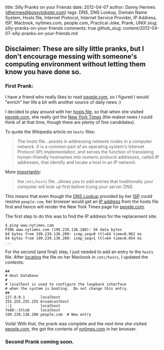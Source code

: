 title: Silly Pranks on your Friends
date: 2012-04-07
author: Danny Hermes (dhermes@bossylobster.com)
tags: DNS, DNS Lookup, Domain Name System, Hosts file, Internet Protocol, Internet Service Provider, IP Address, ISP, Macbook, nytimes.com, people.com, Practical Joke, Prank, UNIX
slug: silly-pranks-on-your-friends
comments: true
github_slug: content/2012-04-07-silly-pranks-on-your-friends.md

## Disclaimer: These are silly little pranks, but I don't encourage messing with someone's computing environment without letting them know you have done so.

### First Prank:

I have a friend who really likes to read
[people.com](http://people.com/), so I figured I would "enrich" her life
a bit with another source of daily news :)

I decided to play around with her
[hosts file](http://en.wikipedia.org/wiki/Hosts_(file)#Purpose), so that when
she visited [people.com](http://people.com/), she really got the
[New York Times](http://nytimes.com/) (the realest news I could think of at
that time, though there are plenty of fine candidates).

To quote the Wikipedia article on `hosts` files:

> The hosts file...assists in addressing network nodes in a computer
> network. It is a common part of an operating system's Internet
> Protocol (IP) implementation, and serves the function of translating
> human-friendly hostnames into numeric protocol addresses, called IP
> addresses, that identify and locate a host in an IP network.

More [importantly][source]:

> the `/etc/hosts` file...allows you to add entries that traditionally
> your computer will look up first before trying your server DNS.

This means that even though the
[DNS Lookup](http://en.wikipedia.org/wiki/Domain_Name_System) provided by her
[ISP](http://en.wikipedia.org/wiki/Internet_service_provider) could
resolve `people.com`, her browser would get an
[IP address](http://en.wikipedia.org/wiki/IP_address) from the hosts file
first and hence will render the New York Times page for
[people.com](http://people.com/).

The first step to do this was to find the IP address for the replacement
site:

```
$ ping www.nytimes.com
PING www.nytimes.com (199.239.136.200): 56 data bytes
64 bytes from 199.239.136.200: icmp_seq=0 ttl=64 time=0.062 ms
64 bytes from 199.239.136.200: icmp_seq=1 ttl=64 time=0.054 ms
...
```

For the second (and final) step, I just needed to add an entry to the
`hosts` file. After
[locating](http://en.wikipedia.org/wiki/Hosts_(file)#Location_in_the_file_system)
the file on her Macbook in `/etc/hosts`, I updated the contents:

```
##
# Host Database
#
# localhost is used to configure the loopback interface
# when the system is booting.  Do not change this entry.
##
127.0.0.1       localhost
255.255.255.255 broadcasthost
::1             localhost
fe80::1%lo0     localhost
199.239.136.200 people.com  # New entry
```

Voil&#0224;! With that, the prank was complete and the next time she visited
[people.com](http://people.com/), the got the contents of
[nytimes.com](http://nytimes.com/) in her browser.

### Second Prank coming soon.

[source]: http://www.justincarmony.com/blog/2011/07/27/mac-os-x-lion-etc-hosts-bugs-and-dns-resolution/
